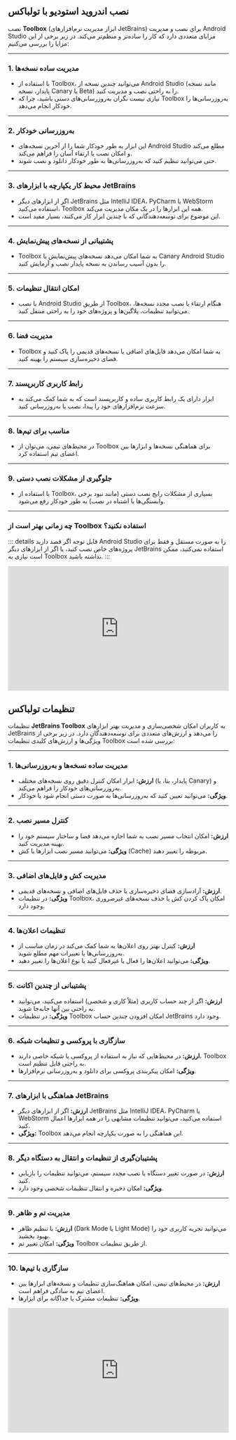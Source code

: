 
## نصب اندروید استودیو با تولباکس
نصب **Toolbox** (ابزار مدیریت نرم‌افزارهای JetBrains) برای نصب و مدیریت Android Studio مزایای متعددی دارد که کار را ساده‌تر و منظم‌تر می‌کند. در زیر برخی از این مزایا را بررسی می‌کنیم:

---

### 1. **مدیریت ساده نسخه‌ها**
   - با استفاده از Toolbox، می‌توانید چندین نسخه از Android Studio (مانند نسخه پایدار، نسخه Canary یا Beta) را به راحتی نصب و مدیریت کنید.
   - نیازی نیست نگران به‌روزرسانی‌های دستی باشید، چرا که Toolbox به‌روزرسانی‌ها را خودکار انجام می‌دهد.

---

### 2. **به‌روزرسانی خودکار**
   - این ابزار به طور خودکار شما را از آخرین نسخه‌های Android Studio مطلع می‌کند و امکان نصب یا ارتقاء آسان را فراهم می‌کند.
   - حتی می‌توانید تنظیم کنید که به‌روزرسانی‌ها به طور خودکار دانلود و نصب شوند.

---

### 3. **محیط کار یکپارچه با ابزارهای JetBrains**
   - اگر از ابزارهای دیگر JetBrains مثل IntelliJ IDEA، PyCharm یا WebStorm استفاده می‌کنید، Toolbox همه این ابزارها را در یک مکان مدیریت می‌کند.
   - این موضوع برای توسعه‌دهندگانی که با چندین ابزار کار می‌کنند، بسیار مفید است.

---

### 4. **پشتیبانی از نسخه‌های پیش‌نمایش**
   - Toolbox به شما امکان می‌دهد نسخه‌های پیش‌نمایش یا Canary Android Studio را بدون آسیب رساندن به نسخه پایدار نصب و آزمایش کنید.

---

### 5. **امکان انتقال تنظیمات**
   - با نصب Android Studio از طریق Toolbox، هنگام ارتقاء یا نصب مجدد نسخه‌ها، می‌توانید تنظیمات، پلاگین‌ها و پروژه‌های خود را به راحتی منتقل کنید.

---

### 6. **مدیریت فضا**
   - Toolbox به شما امکان می‌دهد فایل‌های اضافی یا نسخه‌های قدیمی را پاک کنید و فضای ذخیره‌سازی سیستم را بهینه کنید.

---

### 7. **رابط کاربری کاربرپسند**
   - ابزار دارای یک رابط کاربری ساده و کاربرپسند است که به شما کمک می‌کند به سرعت نرم‌افزارهای خود را پیدا، نصب یا به‌روزرسانی کنید.

---

### 8. **مناسب برای تیم‌ها**
   - در محیط‌های تیمی، می‌توان از Toolbox برای هماهنگی نسخه‌ها و ابزارها بین اعضای تیم استفاده کرد.

---

### 9. **جلوگیری از مشکلات نصب دستی**
   - با استفاده از Toolbox، بسیاری از مشکلات رایج نصب دستی (مانند نبود برخی وابستگی‌ها یا اشتباه در نصب) به طور خودکار رفع می‌شود.

---

### چه زمانی بهتر است از Toolbox استفاده نکنید؟
::: details قابل توجه
اگر قصد دارید Android Studio را به صورت مستقل و فقط برای پروژه‌های خاص نصب کنید، یا اگر از ابزارهای دیگر JetBrains استفاده نمی‌کنید، ممکن است نیازی به Toolbox نداشته باشید.
:::

<div style="position: relative; width: 100%; padding-bottom: 56.25%; height: 0;">
  <iframe 
    src="https://www.youtube.com/embed/0xz6GtGOu7Q" 
    title="مقدمه" 
    frameborder="0" 
    allow="accelerometer; autoplay; clipboard-write; encrypted-media; gyroscope; picture-in-picture" 
    allowfullscreen
    style="position: absolute; top: 0; left: 0; width: 100%; height: 100%;">
  </iframe>
</div>

## تنظیمات تولباکس
تنظیمات **JetBrains Toolbox** به کاربران امکان شخصی‌سازی و مدیریت بهتر ابزارهای JetBrains را می‌دهد و ارزش‌های متعددی برای توسعه‌دهندگان دارد. در زیر برخی از ویژگی‌ها و ارزش‌های کلیدی تنظیمات Toolbox بررسی شده است:

---

### 1. **مدیریت ساده نسخه‌ها و به‌روزرسانی‌ها**
   - **ارزش:** ابزار امکان کنترل دقیق روی نسخه‌های مختلف (پایدار، بتا، یا Canary) و به‌روزرسانی‌های خودکار را فراهم می‌کند.
   - **ویژگی:** می‌توانید تعیین کنید که به‌روزرسانی‌ها به صورت دستی انجام شود یا خودکار.

---

### 2. **کنترل مسیر نصب**
   - **ارزش:** امکان انتخاب مسیر نصب به شما اجازه می‌دهد فضا و ساختار سیستم خود را بهینه مدیریت کنید.
   - **ویژگی:** می‌توانید مسیر نصب ابزارها یا کش (Cache) مربوطه را تغییر دهید.

---

### 3. **مدیریت کش و فایل‌های اضافی**
   - **ارزش:** آزادسازی فضای ذخیره‌سازی با حذف فایل‌های اضافی و نسخه‌های قدیمی.
   - **ویژگی:** در تنظیمات Toolbox، امکان پاک کردن کش یا حذف نسخه‌های غیرضروری وجود دارد.

---

### 4. **تنظیمات اعلان‌ها**
   - **ارزش:** کنترل بهتر روی اعلان‌ها به شما کمک می‌کند در زمان مناسب از به‌روزرسانی‌ها یا تغییرات مهم مطلع شوید.
   - **ویژگی:** می‌توانید اعلان‌ها را فعال یا غیرفعال کنید یا نوع اعلان‌ها را تغییر دهید.

---

### 5. **پشتیبانی از چندین اکانت**
   - **ارزش:** اگر از چند حساب کاربری (مثلاً کاری و شخصی) استفاده می‌کنید، می‌توانید به راحتی بین آنها جابه‌جا شوید.
   - **ویژگی:** در تنظیمات Toolbox امکان افزودن چندین حساب JetBrains وجود دارد.

---

### 6. **سازگاری با پروکسی و تنظیمات شبکه**
   - **ارزش:** در محیط‌هایی که نیاز به استفاده از پروکسی یا شبکه خاصی دارند، Toolbox به راحتی قابل تنظیم است.
   - **ویژگی:** امکان پیکربندی پروکسی برای دانلود و به‌روزرسانی نرم‌افزارها.

---

### 7. **هماهنگی با ابزارهای JetBrains**
   - **ارزش:** اگر از ابزارهای دیگر JetBrains مثل IntelliJ IDEA، PyCharm یا WebStorm استفاده می‌کنید، می‌توانید تنظیمات مشابهی را در همه ابزارها اعمال کنید.
   - **ویژگی:** Toolbox این هماهنگی را به صورت یکپارچه انجام می‌دهد.

---

### 8. **پشتیبان‌گیری از تنظیمات و انتقال به دستگاه دیگر**
   - **ارزش:** در صورت تغییر دستگاه یا نصب مجدد سیستم، می‌توانید تنظیمات را بازیابی کنید.
   - **ویژگی:** امکان ذخیره و انتقال تنظیمات شخصی وجود دارد.

---

### 9. **مدیریت تم و ظاهر**
   - **ارزش:** با تنظیم ظاهر (Dark Mode یا Light Mode) می‌توانید تجربه کاربری خود را بهبود بخشید.
   - **ویژگی:** امکان تغییر تم Toolbox از طریق تنظیمات.

---

### 10. **سازگاری با تیم‌ها**
   - **ارزش:** در محیط‌های تیمی، امکان هماهنگ‌سازی تنظیمات و نسخه‌های ابزارها بین اعضای تیم به سادگی فراهم است.
   - **ویژگی:** تنظیمات مشترک یا جداگانه برای ابزارها.

<div style="position: relative; width: 100%; padding-bottom: 56.25%; height: 0;">
  <iframe 
    src="https://www.youtube.com/embed/COtlHtvAiC0" 
    title="مقدمه" 
    frameborder="0" 
    allow="accelerometer; autoplay; clipboard-write; encrypted-media; gyroscope; picture-in-picture" 
    allowfullscreen
    style="position: absolute; top: 0; left: 0; width: 100%; height: 100%;">
  </iframe>
</div>